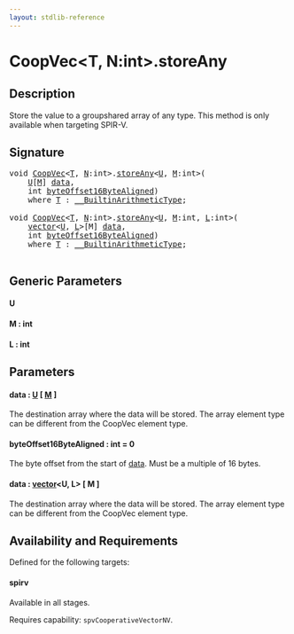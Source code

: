 ```yaml
---
layout: stdlib-reference
---
```


# CoopVec\<T, N:int\>\.storeAny

## Description

Store the value to a groupshared array of any type. This method is only available when targeting SPIR-V.



## Signature 

<pre>
<span class="code_keyword">void</span> <a href="index.md" class="code_type">CoopVec</a>&lt;<a href="index.md#typeparam-T" class="code_type">T</a>, <a href="index.md#decl-N" class="code_var">N</a>:<span class="code_keyword">int</span>&gt;.<a href="storeany-5.md">storeAny</a>&lt;<a href="storeany-5.md#typeparam-U" class="code_type">U</a>, <a href="storeany-5.md#decl-M" class="code_var">M</a>:<span class="code_keyword">int</span>&gt;(
    <a href="storeany-5.md#typeparam-U" class="code_type">U</a>[<a href="storeany-5.md#decl-M" class="code_var">M</a>] <a href="storeany-5.md#decl-data" class="code_param">data</a>,
    <span class="code_keyword">int</span> <a href="storeany-5.md#decl-byteOffset16ByteAligned" class="code_param">byteOffset16ByteAligned</a>)
    <span class='code_keyword'>where</span> <a href="index.md#typeparam-T" class="code_type">T</a> : <a href="../../interfaces/0_builtinarithmetictype-029j/index.md" class="code_type">__BuiltinArithmeticType</a>;

<span class="code_keyword">void</span> <a href="index.md" class="code_type">CoopVec</a>&lt;<a href="index.md#typeparam-T" class="code_type">T</a>, <a href="index.md#decl-N" class="code_var">N</a>:<span class="code_keyword">int</span>&gt;.<a href="storeany-5.md">storeAny</a>&lt;<a href="storeany-5.md#typeparam-U" class="code_type">U</a>, <a href="storeany-5.md#decl-M" class="code_var">M</a>:<span class="code_keyword">int</span>, <a href="storeany-5.md#decl-L" class="code_var">L</a>:<span class="code_keyword">int</span>&gt;(
    <a href="../vector/index.md" class="code_type">vector</a>&lt;<a href="storeany-5.md#typeparam-U" class="code_type">U</a>, <a href="storeany-5.md#decl-L" class="code_var">L</a>&gt;[M] <a href="storeany-5.md#decl-data" class="code_param">data</a>,
    <span class="code_keyword">int</span> <a href="storeany-5.md#decl-byteOffset16ByteAligned" class="code_param">byteOffset16ByteAligned</a>)
    <span class='code_keyword'>where</span> <a href="index.md#typeparam-T" class="code_type">T</a> : <a href="../../interfaces/0_builtinarithmetictype-029j/index.md" class="code_type">__BuiltinArithmeticType</a>;

</pre>

## Generic Parameters

####  <a id="typeparam-U"></a>U
####  <a id="decl-M"></a>M  : int
####  <a id="decl-L"></a>L  : int

## Parameters

####  <a id="decl-data"></a>data  : [U](storeany-5.md#typeparam-U) \[ [M](storeany-5.md#decl-M) \]
The destination array where the data will be stored. The array element type can be different from the CoopVec element type.

####  <a id="decl-byteOffset16ByteAligned"></a>byteOffset16ByteAligned  : int = 0
The byte offset from the start of <span class='code'><a href="storeany-5.md#decl-data" class="code_param">data</a></span>. Must be a multiple of 16 bytes.

####  <a id="decl-data"></a>data  : [vector](../vector/index.md)\<U, L\> \[ M \]
The destination array where the data will be stored. The array element type can be different from the CoopVec element type.


## Availability and Requirements

Defined for the following targets:

#### spirv
Available in all stages.

Requires capability: `spvCooperativeVectorNV`.



<script>
// Fix .md links to .html when on ReadTheDocs
if (window.location.hostname.includes('readthedocs') || 
    window.location.hostname.includes('rtfd.io')) {
  document.addEventListener('DOMContentLoaded', function() {
    const links = document.querySelectorAll('a');
    links.forEach(link => {
      if (link.getAttribute('href') && link.getAttribute('href').endsWith('.md')) {
        link.href = link.href.replace(/\.md($|#|\?)/, '.html$1');
      }
    });
  });
}
</script>
